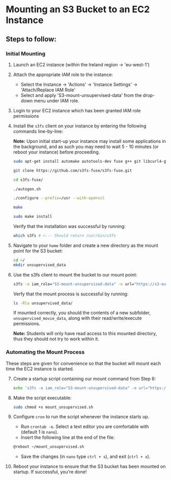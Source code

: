 # Mounting an S3 Bucket to an EC2 Instance

## Steps to follow:

### Initial Mounting
1. Launch an EC2 instance (within the Ireland region -> 'eu-west-1')

2. Attach the appropriate IAM role to the instance:
    -  Select the Instance -> 'Actions' -> 'Instance Settings' -> 'Attach/Replace IAM Role'
    - Select and apply 'S3-mount-unsupervised-data' from the drop-down menu under IAM role.

3. Login to your EC2 instance which has been granted IAM role permissions

4. Install the `s3fs` client on your instance by entering the following commands line-by-line:

    **Note:** Upon initial start-up your instance may install some applications in the background, and as such you may need to wait 5 - 10 minutes (or reboot your instance) before proceeding.   

    ```bash
    sudo apt-get install automake autotools-dev fuse g++ git libcurl4-gnutls-dev libfuse-dev libssl-dev libxml2-dev make pkg-config -y

    git clone https://github.com/s3fs-fuse/s3fs-fuse.git

    cd s3fs-fuse/

    ./autogen.sh

    ./configure --prefix=/usr --with-openssl

    make

    sudo make install
    ```
    Verify that the installation was successful by running:
    ```bash
    which s3fs # <--- Should return /usr/bin/s3fs
    ```


5. Navigate to your `home` folder and create a new directory as the mount point for the S3 bucket:

    ```bash
    cd ~/
    mkdir unsupervised_data
    ```

6. Use the s3fs client to mount the bucket to our mount point:

    ```bash
    s3fs -o iam_role="S3-mount-unsupervised-data" -o url="https://s3-eu-west-1.amazonaws.com" -o endpoint=eu-west-1 -o dbglevel=info -o curldbg edsa-2020-unsupervised-predict unsupervised_data
    ```

    Verfy that the mount process is successful by running:

    ```bash
    ls -Rla unsupervised_data/
    ```

    If mounted correctly, you should the contents of a new subfolder, `unsupervised_movie_data`, along with their read/write/execute permissions.

    **Note:** Students will only have read access to this mounted directory, thus they should not try to work within it.  

### Automating the Mount Process

These steps are given for convenience so that the bucket will mount each time the EC2 instance is started.

7. Create a startup script containing our mount command from Step 6:

    ```bash
    echo 's3fs -o iam_role="S3-mount-unsupervised-data" -o url="https://s3-eu-west-1.amazonaws.com" -o endpoint=eu-west-1 -o dbglevel=info -o curldbg edsa-2020-unsupervised-predict unsupervised_data' > mount_unsupervised.sh
    ```

8. Make the script executable:

    ```bash
    sudo chmod +x mount_unsupervised.sh
    ```

9. Configure `cron` to run the script whenever the instance starts up.

    - Run `crontab -e`. Select a text editor you are comfortable with (default 1 is `nano`).
    - Insert the following line at the end of the file:
    ```bash
    @reboot ~/mount_unsupervised.sh
    ```
    - Save the changes (in `nano` type `ctrl + s`), and exit (`ctrl + x`).

10. Reboot your instance to ensure that the S3 bucket has been mounted on startup. If successful, you're done!
